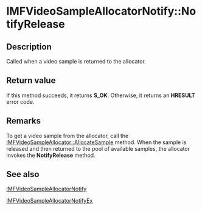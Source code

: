 # IMFVideoSampleAllocatorNotify::NotifyRelease

## Description

Called when a video sample is returned to the allocator.

## Return value

If this method succeeds, it returns **S_OK**. Otherwise, it returns an **HRESULT** error code.

## Remarks

To get a video sample from the allocator, call the [IMFVideoSampleAllocator::AllocateSample](https://learn.microsoft.com/windows/desktop/api/mfidl/nf-mfidl-imfvideosampleallocator-allocatesample) method. When the sample is released and then returned to the pool of available samples, the allocator invokes the **NotifyRelease** method.

## See also

[IMFVideoSampleAllocatorNotify](https://learn.microsoft.com/windows/desktop/api/mfidl/nn-mfidl-imfvideosampleallocatornotify)

[IMFVideoSampleAllocatorNotifyEx](https://learn.microsoft.com/windows/desktop/api/mfidl/nn-mfidl-imfvideosampleallocatornotifyex)